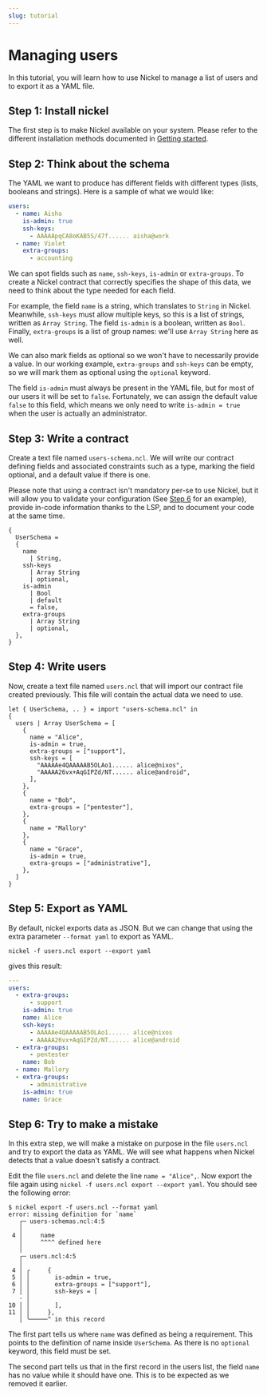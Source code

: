 ```yaml
---
slug: tutorial
---
```


# Managing users

In this tutorial, you will learn how to use Nickel to manage a list of users and
to export it as a YAML file.

## Step 1: Install nickel

The first step is to make Nickel available on your system. Please refer
to the different installation methods documented in
[Getting started](https://nickel-lang.org/getting-started/#getting-started).

## Step 2: Think about the schema

The YAML we want to produce has different fields with different types (lists,
booleans and strings). Here is a sample of what we would like:

```yaml
users:
  - name: Aisha
    is-admin: true
    ssh-keys:
      - AAAAApqCA8oKAB5S/47f...... aisha@work
  - name: Violet
    extra-groups:
      - accounting
```

We can spot fields such as `name`, `ssh-keys`, `is-admin` or
`extra-groups`. To create a Nickel contract that correctly specifies
the shape of this data, we need to think about the type needed for
each field.

For example, the field `name` is a string, which translates to `String` in
Nickel. Meanwhile, `ssh-keys` must allow multiple keys, so this is a list of
strings, written as `Array String`. The field `is-admin` is a boolean, written
as `Bool`. Finally, `extra-groups` is a list of group names: we'll use `Array
String` here as well.

We can also mark fields as optional so we won't have to necessarily provide a
value. In our working example, `extra-groups` and `ssh-keys` can be empty, so we
will mark them as optional using the `optional` keyword.

The field `is-admin` must always be present in the YAML file, but for most of
our users it will be set to `false`. Fortunately, we can assign the default
value `false` to this field, which means we only need to write `is-admin = true`
when the user is actually an administrator.

## Step 3: Write a contract

Create a text file named `users-schema.ncl`. We will write our contract
defining fields and associated constraints such as a type, marking
the field optional, and a default value if there is one.

Please note that using a contract isn't mandatory per-se to use Nickel, but it
will allow you to validate your configuration (See [Step
6](#step-6-try-to-make-a-mistake) for an example), provide in-code information
thanks to the LSP, and to document your code at the same time.

```nickel
{
  UserSchema =
  {
    name
      | String,
    ssh-keys
      | Array String
      | optional,
    is-admin
      | Bool
      | default
      = false,
    extra-groups
      | Array String
      | optional,
  },
}
```

## Step 4: Write users

Now, create a text file named `users.ncl` that will import our contract
file created previously. This file will contain the actual data we need
to use.

```nickel
let { UserSchema, .. } = import "users-schema.ncl" in
{
  users | Array UserSchema = [
    {
      name = "Alice",
      is-admin = true,
      extra-groups = ["support"],
      ssh-keys = [
        "AAAAAe4QAAAAAB5OLAo1...... alice@nixos",
        "AAAAA26vx+AqGIPZd/NT...... alice@android",
      ],
    },
    {
      name = "Bob",
      extra-groups = ["pentester"],
    },
    {
      name = "Mallory"
    },
    {
      name = "Grace",
      is-admin = true,
      extra-groups = ["administrative"],
    },
  ]
}
```

## Step 5: Export as YAML

By default, nickel exports data as JSON. But we can change that using
the extra parameter `--format yaml` to export as YAML.

```shell
nickel -f users.ncl export --export yaml
```

gives this result:

```yaml
---
users:
  - extra-groups:
      - support
    is-admin: true
    name: Alice
    ssh-keys:
      - AAAAAe4QAAAAAB5OLAo1...... alice@nixos
      - AAAAA26vx+AqGIPZd/NT...... alice@android
  - extra-groups:
      - pentester
    name: Bob
  - name: Mallory
  - extra-groups:
      - administrative
    is-admin: true
    name: Grace
```

## Step 6: Try to make a mistake

In this extra step, we will make a mistake on purpose in the file
`users.ncl` and try to export the data as YAML. We will see what happens
when Nickel detects that a value doesn't satisfy a contract.

Edit the file `users.ncl` and delete the line `name = "Alice",`. Now
export the file again using `nickel -f users.ncl export --export yaml`.
You should see the following error:

```console
$ nickel export -f users.ncl --format yaml
error: missing definition for `name`
   ┌─ users-schemas.ncl:4:5
   │
 4 │     name
   │     ^^^^ defined here
   │
   ┌─ users.ncl:4:5
   │
 4 │ ╭     {
 5 │ │       is-admin = true,
 6 │ │       extra-groups = ["support"],
 7 │ │       ssh-keys = [
   · │
10 │ │       ],
11 │ │     },
   │ ╰─────^ in this record
```

The first part tells us where `name` was defined as being a requirement. This
points to the definition of name inside `UserSchema`. As there is no `optional`
keyword, this field must be set.

The second part tells us that in the first record in the users list, the field
`name` has no value while it should have one. This is to be expected as we
removed it earlier.
